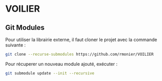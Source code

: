 # VOILIER

## Git Modules

Pour utiliser la librairie externe, il faut cloner le projet avec la commande suivante :
```sh
git clone --recurse-submodules https://github.com/rmonier/VOILIER
```

Pour récuperer un nouveau module ajouté, exécuter :
```sh
git submodule update --init --recursive
```
